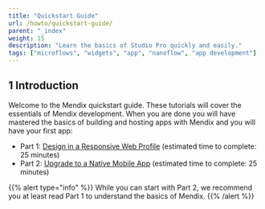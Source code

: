 ```yaml
---
title: "Quickstart Guide"
url: /howto/quickstart-guide/
parent: "_index"
weight: 15
description: "Learn the basics of Studio Pro quickly and easily."
tags: ["microflows", "widgets", "app", "nanoflow", "app development"]
---
```


## 1 Introduction 

Welcome to the Mendix quickstart guide. These tutorials will cover the essentials of Mendix development. When you are done you will have mastered the basics of building and hosting apps with Mendix and you will have your first app:

* Part 1: [Design in a Responsive Web Profile](/howto/quickstart-part1/) (estimated time to complete: 25 minutes)
* Part 2: [Upgrade to a Native Mobile App](/howto/quickstart-part2/) (estimated time to complete: 25 minutes)


{{% alert type="info" %}}
While you can start with Part 2, we recommend you at least read Part 1 to understand the basics of Mendix.
{{% /alert %}}




